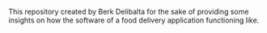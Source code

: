 This repository created by Berk Delibalta for the sake of providing some insights on how the software of a food delivery application functioning like.
